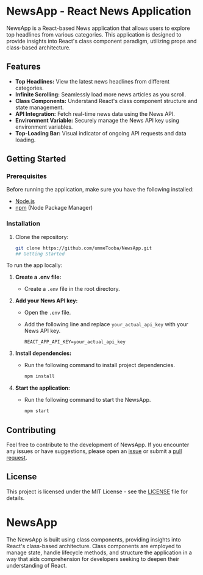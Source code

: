# NewsApp - React News Application

NewsApp is a React-based News application that allows users to explore top headlines from various categories. This application is designed to provide insights into React's class component paradigm, utilizing props and class-based architecture.

## Features

- **Top Headlines:** View the latest news headlines from different categories.
- **Infinite Scrolling:** Seamlessly load more news articles as you scroll.
- **Class Components:** Understand React's class component structure and state management.
- **API Integration:** Fetch real-time news data using the News API.
- **Environment Variable:** Securely manage the News API key using environment variables.
- **Top-Loading Bar:** Visual indicator of ongoing API requests and data loading.

## Getting Started

### Prerequisites

Before running the application, make sure you have the following installed:

- [Node.js](https://nodejs.org/)
- [npm](https://www.npmjs.com/) (Node Package Manager)

### Installation

1. Clone the repository:

   ```bash
   git clone https://github.com/ummeTooba/NewsApp.git
   ## Getting Started

To run the app locally:

1. **Create a .env file:**
   - Create a `.env` file in the root directory.

2. **Add your News API key:**
   - Open the `.env` file.
   - Add the following line and replace `your_actual_api_key` with your News API key.

     ```env
     REACT_APP_API_KEY=your_actual_api_key
     ```

3. **Install dependencies:**
   - Run the following command to install project dependencies.

     ```bash
     npm install
     ```

4. **Start the application:**
   - Run the following command to start the NewsApp.

     ```bash
     npm start
     ```

## Contributing

Feel free to contribute to the development of NewsApp. If you encounter any issues or have suggestions, please open an [issue](https://github.com/your-username/NewsApp/issues) or submit a [pull request](https://github.com/ummeTooba/NewsApp/pulls).

## License

This project is licensed under the MIT License - see the [LICENSE](LICENSE) file for details.
# NewsApp
The NewsApp is built using class components, providing insights into React's class-based architecture. Class components are employed to manage state, handle lifecycle methods, and structure the application in a way that aids comprehension for developers seeking to deepen their understanding of React.
